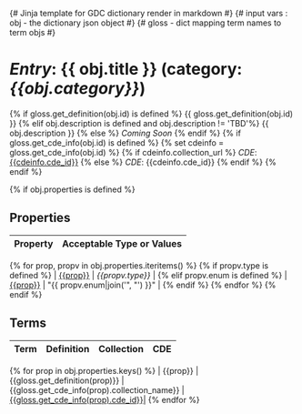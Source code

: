{# Jinja template for GDC dictionary render in markdown #}
{# input vars : obj - the dictionary json object #}
{#              gloss - dict mapping term names to term objs #}

# _Entry_: {{ obj.title }} (category: _{{obj.category}}_) #


{% if gloss.get_definition(obj.id) is defined %}
{{ gloss.get_definition(obj.id) }}
{% elif obj.description is defined and obj.description != 'TBD'%}
{{ obj.description }}
{% else %}
_Coming Soon_
{% endif %}
{% if gloss.get_cde_info(obj.id) is defined %}
  {% set cdeinfo = gloss.get_cde_info(obj.id) %}
  {% if cdeinfo.collection_url %}
_CDE_: [{{cdeinfo.cde_id}}]({{cdeinfo.collection_url}})
  {% else %}
_CDE_: {{cdeinfo.cde_id}}
  {% endif %}
{% endif %}

{% if obj.properties is defined %}
## Properties ##
| Property | Acceptable Type or Values |
| --- | --- |
{% for prop, propv in obj.properties.iteritems() %}
  {% if propv.type is defined %}
| [{{prop}}](#{{prop}}) | _{{propv.type}}_ |
  {% elif propv.enum is defined %}
| [{{prop}}](#prop) | "{{ propv.enum|join('", "') }}" |
  {% endif %}
{% endfor %}
{% endif %}

## Terms ##
| Term | Definition | Collection | CDE |
| --- | --- | --- | --- |
{% for prop in obj.properties.keys() %}
|<a name="#{{prop}}"></a> {{prop}} | {{gloss.get_definition(prop)}} |
{{gloss.get_cde_info(prop).collection_name}} |
 [{{gloss.get_cde_info(prop).cde_id}}]({{gloss.get_cde_info(prop).collection_url}})|
{% endfor %}


